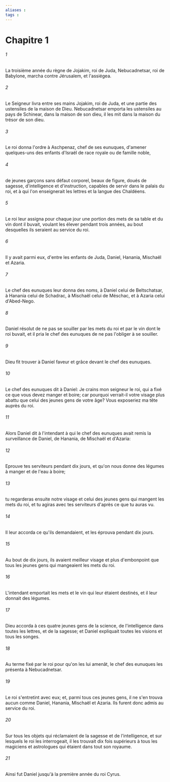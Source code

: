 ```yaml
---
aliases : 
tags : 
---
```


# Chapitre 1

###### 1
La troisième année du règne de Jojakim, roi de Juda, Nebucadnetsar, roi de Babylone, marcha contre Jérusalem, et l'assiégea.
###### 2
Le Seigneur livra entre ses mains Jojakim, roi de Juda, et une partie des ustensiles de la maison de Dieu. Nebucadnetsar emporta les ustensiles au pays de Schinear, dans la maison de son dieu, il les mit dans la maison du trésor de son dieu.
###### 3
Le roi donna l'ordre à Aschpenaz, chef de ses eunuques, d'amener quelques-uns des enfants d'Israël de race royale ou de famille noble,
###### 4
de jeunes garçons sans défaut corporel, beaux de figure, doués de sagesse, d'intelligence et d'instruction, capables de servir dans le palais du roi, et à qui l'on enseignerait les lettres et la langue des Chaldéens.
###### 5
Le roi leur assigna pour chaque jour une portion des mets de sa table et du vin dont il buvait, voulant les élever pendant trois années, au bout desquelles ils seraient au service du roi.
###### 6
Il y avait parmi eux, d'entre les enfants de Juda, Daniel, Hanania, Mischaël et Azaria.
###### 7
Le chef des eunuques leur donna des noms, à Daniel celui de Beltschatsar, à Hanania celui de Schadrac, à Mischaël celui de Méschac, et à Azaria celui d'Abed-Nego.
###### 8
Daniel résolut de ne pas se souiller par les mets du roi et par le vin dont le roi buvait, et il pria le chef des eunuques de ne pas l'obliger à se souiller.
###### 9
Dieu fit trouver à Daniel faveur et grâce devant le chef des eunuques.
###### 10
Le chef des eunuques dit à Daniel: Je crains mon seigneur le roi, qui a fixé ce que vous devez manger et boire; car pourquoi verrait-il votre visage plus abattu que celui des jeunes gens de votre âge? Vous exposeriez ma tête auprès du roi.
###### 11
Alors Daniel dit à l'intendant à qui le chef des eunuques avait remis la surveillance de Daniel, de Hanania, de Mischaël et d'Azaria:
###### 12
Eprouve tes serviteurs pendant dix jours, et qu'on nous donne des légumes à manger et de l'eau à boire;
###### 13
tu regarderas ensuite notre visage et celui des jeunes gens qui mangent les mets du roi, et tu agiras avec tes serviteurs d'après ce que tu auras vu.
###### 14
Il leur accorda ce qu'ils demandaient, et les éprouva pendant dix jours.
###### 15
Au bout de dix jours, ils avaient meilleur visage et plus d'embonpoint que tous les jeunes gens qui mangeaient les mets du roi.
###### 16
L'intendant emportait les mets et le vin qui leur étaient destinés, et il leur donnait des légumes.
###### 17
Dieu accorda à ces quatre jeunes gens de la science, de l'intelligence dans toutes les lettres, et de la sagesse; et Daniel expliquait toutes les visions et tous les songes.
###### 18
Au terme fixé par le roi pour qu'on les lui amenât, le chef des eunuques les présenta à Nebucadnetsar.
###### 19
Le roi s'entretint avec eux; et, parmi tous ces jeunes gens, il ne s'en trouva aucun comme Daniel, Hanania, Mischaël et Azaria. Ils furent donc admis au service du roi.
###### 20
Sur tous les objets qui réclamaient de la sagesse et de l'intelligence, et sur lesquels le roi les interrogeait, il les trouvait dix fois supérieurs à tous les magiciens et astrologues qui étaient dans tout son royaume.
###### 21
Ainsi fut Daniel jusqu'à la première année du roi Cyrus.
